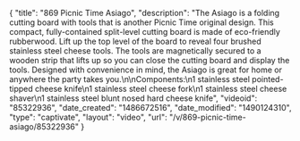 {
    "title": "869 Picnic Time Asiago",
    "description": "The Asiago is a folding cutting board with tools that is another Picnic Time original design. This compact, fully-contained split-level cutting board is made of eco-friendly rubberwood. Lift up the top level of the board to reveal four brushed stainless steel cheese tools. The tools are magnetically secured to a wooden strip that lifts up so you can close the cutting board and display the tools. Designed with convenience in mind, the Asiago is great for home or anywhere the party takes you.\n\nComponents:\n1 stainless steel pointed-tipped cheese knife\n1 stainless steel cheese fork\n1 stainless steel cheese shaver\n1 stainless steel blunt nosed hard cheese knife",
    "videoid": "85322936",
    "date_created": "1486672516",
    "date_modified": "1490124310",
    "type": "captivate",
    "layout": "video",
    "url": "\/v\/869-picnic-time-asiago\/85322936"
}